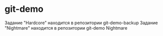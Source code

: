 # git-demo

Задание "Hardcore" находится в репозитории git-demo-backup
Задание "Nightmare" находится в репозитории git-demo Nightmare
